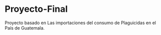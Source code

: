 # Proyecto-Final
Proyecto basado en Las importaciones del consumo de Plaguicidas en el País de Guatemala.

